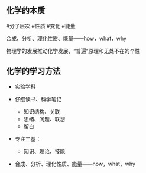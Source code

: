 
## 化学的本质

#分子层次  #性质 #变化 #能量 

合成、分析、理化性质、能量——how，what，why

物理学的发展推动化学发展，“普遍”原理和无处不在的个性


## 化学的学习方法

- 实验学科

- 仔细读书、科学笔记
	- 知识结构、关联
	- 思绪、问题、联想
	- 留白

- 专注三基：
	- 知识、理论、技能

- 合成、分析、理化性质、能量——how，what，why


